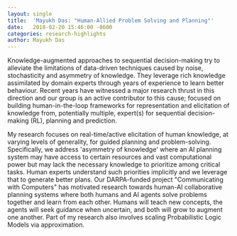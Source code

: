 ```yaml
---
layout: single
title:  'Mayukh Das: "Human-Allied Problem Solving and Planning"'
date:   2018-02-20 15:46:00 -0600
categories: research-highlights
author: Mayukh Das
---
```


Knowledge-augmented approaches to sequential decision-making try to alleviate the limitations of data-driven techniques caused by noise, stochasticity and asymmetry of knowledge. They leverage rich knowledge assimilated by domain experts through years of experience to learn better behaviour. Recent years have witnessed a major research thrust in this direction and our group is an active contributor to this cause; focused on building human-in-the-loop frameworks for representation and elicitation of knowledge from, potentially multiple, expert(s) for sequential decision-making (RL), planning and prediction.

My research focuses on real-time/active elicitation of human knowledge, at varying levels of generality, for guided planning and problem-solving. Specifically, we address 'asymmetry of knowledge' where an AI planning system may have access to certain resources and vast computational power but may lack the necessary knowledge to prioritize among critical tasks. Human experts understand such priorities implicitly and we leverage that to generate better plans. Our DARPA-funded project "Communicating with Computers" has motivated research towards human-AI collaborative planning systems where both humans and AI agents solve problems together and learn from each other. Humans will teach new concepts, the agents will seek guidance when uncertain, and both will grow to augment one another. Part of my research also involves scaling Probabilistic Logic Models via approximation.
